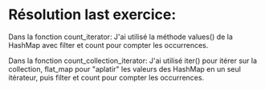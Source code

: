# Résolution last exercice:

Dans la fonction count_iterator:
J'ai utilisé la méthode values() de la HashMap avec filter et count pour compter les occurrences.

Dans la fonction count_collection_iterator:
J'ai utilisé iter() pour itérer sur la collection, flat_map pour "aplatir" les valeurs des HashMap en un seul itérateur, puis filter et count pour compter les occurrences.